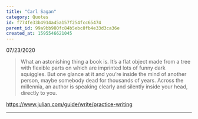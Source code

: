 ```yaml
---
title: "Carl Sagan"
category: Quotes
id: f774fe33b4914a45a157f254fcc65474
parent_id: 99a9bb980fc84b5ebc8fb4e33d3ca36e
created_at: 1595546621045
---
```


07/23/2020

> What an astonishing thing a book is. It’s a flat object made from a tree with flexible parts on which are imprinted lots of funny dark squiggles. But one glance at it and you’re inside the mind of another person, maybe somebody dead for thousands of years. Across the millennia, an author is speaking clearly and silently inside your head, directly to you.

https://www.julian.com/guide/write/practice-writing

---
    